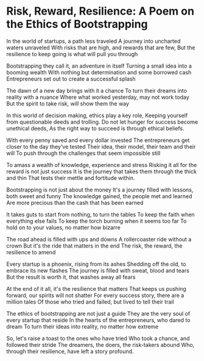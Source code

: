 # Risk, Reward, Resilience: A Poem on the Ethics of Bootstrapping

In the world of startups, a path less traveled
A journey into uncharted waters unraveled
With risks that are high, and rewards that are few,
But the resilience to keep going is what will pull you through

Bootstrapping they call it, an adventure in itself
Turning a small idea into a booming wealth
With nothing but determination and some borrowed cash
Entrepreneurs set out to create a successful splash

The dawn of a new day brings with it a chance
To turn their dreams into reality with a nuance
Where what worked yesterday, may not work today
But the spirit to take risk, will show them the way

In this world of decision making, ethics play a key role,
Keeping yourself from questionable deeds and trolling.
Do not let hunger for success become unethical deeds,
As the right way to succeed is through ethical beliefs.

With every penny saved and every dollar invested
The entrepreneurs get closer to the day they've tested
Their idea, their model, their team and their will
To push through the challenges that seem impossible still

To amass a wealth of knowledge, experience and stress
Risking it all for the reward is not just success
It is the journey that takes them through the thick and thin
That tests their mettle and fortitude within.

Bootstrapping is not just about the money
It's a journey filled with lessons, both sweet and funny
The knowledge gained, the people met and learned
Are more precious than the cash that has been earned

It takes guts to start from nothing, to turn the tables
To keep the faith when everything else fails
To keep the torch burning when it seems too far
To hold on to your values, no matter how bizarre

The road ahead is filled with ups and downs
A rollercoaster ride without a crown
But it's the ride that matters in the end
The risk, the reward, the resilience to amend

Every startup is a phoenix, rising from its ashes
Shedding off the old, to embrace its new flashes
The journey is filled with sweat, blood and tears
But the result is worth it, that washes away all fears

At the end of it all, it's the resilience that matters
That keeps us pushing forward, our spirits will not shatter
For every success story, there are a million tales
Of those who tried and failed, but lived to tell their trail

The ethics of bootstrapping are not just a guide
They are the very soul of every startup that reside
In the hearts of the entrepreneurs, who dared to dream
To turn their ideas into reality, no matter how extreme

So, let's raise a toast to the ones who have tried
Who took a chance, and followed their stride
The dreamers, the doers, the risk-takers abound
Who, through their resilience, have left a story profound.